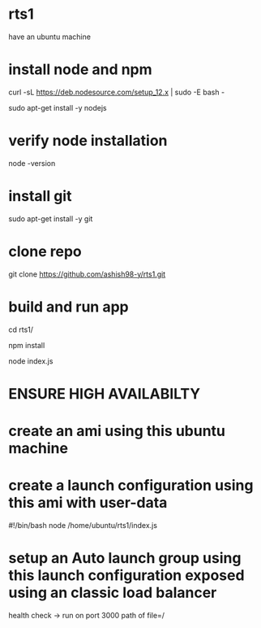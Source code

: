 # rts1

have an ubuntu machine 

# install node and npm
 curl -sL https://deb.nodesource.com/setup_12.x | sudo -E bash -
 
 sudo apt-get install -y nodejs
 # verify node installation
 node -version
 # install git
 sudo apt-get install -y git
 # clone repo
 git clone https://github.com/ashish98-y/rts1.git
 # build and run app
 cd rts1/
 
 npm install
 
 node index.js
# ENSURE HIGH AVAILABILTY

# create an ami using this ubuntu machine
# create a launch configuration using this ami with user-data
  #!/bin/bash
  node /home/ubuntu/rts1/index.js
# setup an Auto launch group using this launch configuration exposed using an classic load balancer 

health check -> run on port 3000 path of file=/

